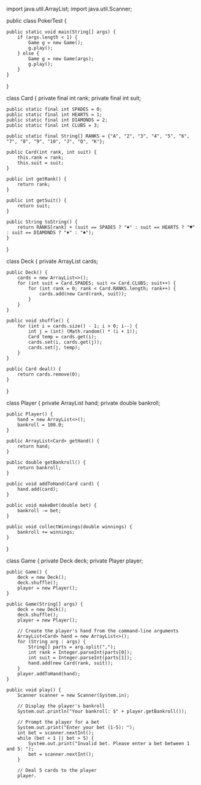 import java.util.ArrayList;
import java.util.Scanner;

public class PokerTest {

    public static void main(String[] args) {
        if (args.length < 1) {
            Game g = new Game();
            g.play();
        } else {
            Game g = new Game(args);
            g.play();
        }
    }
}

class Card {
    private final int rank;
    private final int suit;

    public static final int SPADES = 0;
    public static final int HEARTS = 1;
    public static final int DIAMONDS = 2;
    public static final int CLUBS = 3;

    public static final String[] RANKS = {"A", "2", "3", "4", "5", "6", "7", "8", "9", "10", "J", "Q", "K"};

    public Card(int rank, int suit) {
        this.rank = rank;
        this.suit = suit;
    }

    public int getRank() {
        return rank;
    }

    public int getSuit() {
        return suit;
    }

    public String toString() {
        return RANKS[rank] + (suit == SPADES ? "♠️" : suit == HEARTS ? "♥️" : suit == DIAMONDS ? "♦️" : "♣️");
    }
}

class Deck {
    private ArrayList<Card> cards;

    public Deck() {
        cards = new ArrayList<>();
        for (int suit = Card.SPADES; suit <= Card.CLUBS; suit++) {
            for (int rank = 0; rank < Card.RANKS.length; rank++) {
                cards.add(new Card(rank, suit));
            }
        }
    }

    public void shuffle() {
        for (int i = cards.size() - 1; i > 0; i--) {
            int j = (int) (Math.random() * (i + 1));
            Card temp = cards.get(i);
            cards.set(i, cards.get(j));
            cards.set(j, temp);
        }
    }

    public Card deal() {
        return cards.remove(0);
    }
}

class Player {
    private ArrayList<Card> hand;
    private double bankroll;

    public Player() {
        hand = new ArrayList<>();
        bankroll = 100.0;
    }

    public ArrayList<Card> getHand() {
        return hand;
    }

    public double getBankroll() {
        return bankroll;
    }

    public void addToHand(Card card) {
        hand.add(card);
    }

    public void makeBet(double bet) {
        bankroll -= bet;
    }

    public void collectWinnings(double winnings) {
        bankroll += winnings;
    }
}

class Game {
    private Deck deck;
    private Player player;

    public Game() {
        deck = new Deck();
        deck.shuffle();
        player = new Player();
    }

    public Game(String[] args) {
        deck = new Deck();
        deck.shuffle();
        player = new Player();

        // Create the player's hand from the command-line arguments
        ArrayList<Card> hand = new ArrayList<>();
        for (String arg : args) {
            String[] parts = arg.split(",");
            int rank = Integer.parseInt(parts[0]);
            int suit = Integer.parseInt(parts[1]);
            hand.add(new Card(rank, suit));
        }
        player.addToHand(hand);
    }

    public void play() {
        Scanner scanner = new Scanner(System.in);

        // Display the player's bankroll
        System.out.println("Your bankroll: $" + player.getBankroll());

        // Prompt the player for a bet
        System.out.print("Enter your bet (1-5): ");
        int bet = scanner.nextInt();
        while (bet < 1 || bet > 5) {
            System.out.print("Invalid bet. Please enter a bet between 1 and 5: ");
            bet = scanner.nextInt();
        }

        // Deal 5 cards to the player
        player.
        
